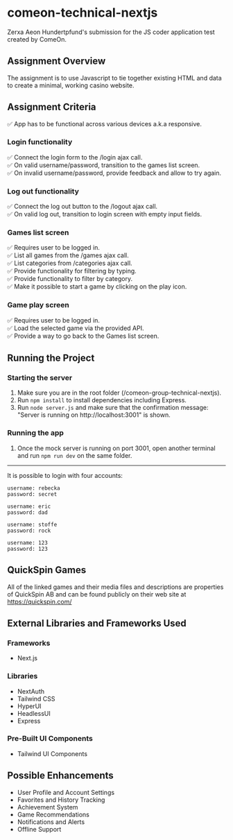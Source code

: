 # comeon-technical-nextjs

Zerxa Aeon Hundertpfund's submission for the JS coder application test created by ComeOn.

## Assignment Overview

The assignment is to use Javascript to tie together existing HTML and data to create a minimal, working casino website.

## Assignment Criteria

✅ App has to be functional across various devices a.k.a responsive.

### Login functionality

✅ Connect the login form to the /login ajax call.  
✅ On valid username/password, transition to the games list screen.  
✅ On invalid username/password, provide feedback and allow to try again.

### Log out functionality

✅ Connect the log out button to the /logout ajax call.  
✅ On valid log out, transition to login screen with empty input fields.

### Games list screen

✅ Requires user to be logged in.  
✅ List all games from the /games ajax call.  
✅ List categories from /categories ajax call.  
✅ Provide functionality for filtering by typing.  
✅ Provide functionality to filter by category.  
✅ Make it possible to start a game by clicking on the play icon.  

### Game play screen

✅ Requires user to be logged in.  
✅ Load the selected game via the provided API.  
✅ Provide a way to go back to the Games list screen.  

## Running the Project

### Starting the server

1. Make sure you are in the root folder (/comeon-group-technical-nextjs).
2. Run `npm install` to install dependencies including Express.
3. Run `node server.js` and make sure that the confirmation message: "Server is running on http://localhost:3001" is shown.

### Running the app

1. Once the mock server is running on port 3001, open another terminal and run `npm run dev` on the same folder.

---

It is possible to login with four accounts:

```
username: rebecka
password: secret

username: eric
password: dad

username: stoffe
password: rock

username: 123
password: 123
```

## QuickSpin Games

All of the linked games and their media files and descriptions are properties of QuickSpin AB and can be found publicly on their web site at https://quickspin.com/

## External Libraries and Frameworks Used

### Frameworks
- Next.js

### Libraries
- NextAuth
- Tailwind CSS
- HyperUI
- HeadlessUI
- Express

### Pre-Built UI Components
- Tailwind UI Components

## Possible Enhancements

- User Profile and Account Settings
- Favorites and History Tracking
- Achievement System
- Game Recommendations
- Notifications and Alerts
- Offline Support

